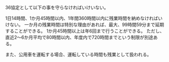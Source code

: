 36協定として以下の事を守らなければいけいない。

1日14時間、1か月45時間以内、1年間360時間以内に残業時間を納めなければいけない。
一か月の残業時間は特別な理由があれば、最大、99時間59分まで延期することができる。
1か月45時間以上は年6回まで行うことができる。
ただし、直近2～6か月平均で80時間以内、年度内で720時間までという制限が別途ある。

また、公用車を運転する場合、運転している時間も残業として扱われる。